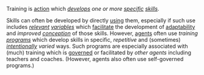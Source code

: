 Training is [action](https://github.com/gcassel/Modular-Organization-Terminology/blob/master/terms/activity.md) which *[develops](https://github.com/gcassel/Modular-Organization-Terminology/blob/master/terms/develop.md) one or more [specific](https://github.com/gcassel/Modular-Organization-Terminology/blob/master/terms/specific.md) [skills](https://github.com/gcassel/Modular-Organization-Terminology/blob/master/terms/skill.md)*.

Skills can often be developed by directly [using](https://github.com/gcassel/Modular-Organization-Terminology/blob/master/terms/use.md) them, especially if such use includes *[relevant](https://github.com/gcassel/Modular-Organization-Terminology/blob/master/terms/relevance.md) [variables](https://github.com/gcassel/Modular-Organization-Terminology/blob/master/terms/variable.md)* which [facilitate](https://github.com/gcassel/Modular-Organization-Terminology/blob/master/terms/facilitation.md) the development of [adaptability](https://github.com/gcassel/Modular-Organization-Terminology/blob/master/terms/adapt.md) and *improved [conception](https://github.com/gcassel/Modular-Organization-Terminology/blob/master/terms/concept.md)* of those skills.  However, [agents](https://github.com/gcassel/Modular-Organization-Terminology/blob/master/terms/agent.md) often use *training [programs](https://github.com/gcassel/Modular-Organization-Terminology/blob/master/terms/program.md)* which develop skills in specific, *repetitive* and (sometimes) *[intentionally](https://github.com/gcassel/Modular-Organization-Terminology/blob/master/terms/intention.md) varied* ways.  Such programs are especially associated with (much) training which is [governed](https://github.com/gcassel/Modular-Organization-Terminology/blob/master/terms/governance.md) or facilitated by *other agents* including teachers and coaches.  (However, agents also often use self-governed programs.) 


